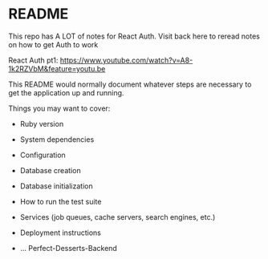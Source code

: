 # README

This repo has A LOT of notes for React Auth. Visit back here to reread notes on how to get Auth to work

React Auth pt1: https://www.youtube.com/watch?v=A8-1k2RZVbM&feature=youtu.be


This README would normally document whatever steps are necessary to get the
application up and running.

Things you may want to cover:

* Ruby version

* System dependencies

* Configuration

* Database creation

* Database initialization

* How to run the test suite

* Services (job queues, cache servers, search engines, etc.)

* Deployment instructions

* ...
Perfect-Desserts-Backend

